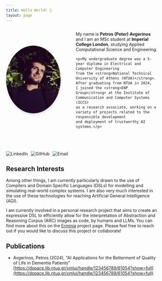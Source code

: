 ```yaml
---
title: Hello World! 👋 
layout: page
---
```


<div style="display: flex; align-items: center; gap: 30px; flex-wrap: wrap;">

  <div style="flex: 0 0 200px;">
    <img src="assets/me.jpg" alt="Peter Avgerinos" 
         style="width: 180px; border-radius: 50%; box-shadow: 0 4px 8px rgba(0,0,0,0.15);">

  </div>

  <div style="flex: 1; min-width: 250px;">
    <p>My name is <strong>Petros (Peter) Avgerinos</strong> and I am an MSc student at 
    <strong>Imperial College London</strong>, studying Applied Computational Science and Engineering.</p>

    <p>My undergraduate degree was a 5-year diploma in Electrical and Computer Engineering 
    from the <strong>National Technical University of Athens (NTUA)</strong>. After graduating from NTUA in 2024, 
    I joined the <strong>ENP Group</strong> at the Institute of Communication and Computer Systems (ICCS) 
    as a research associate, working on a variety of projects related to the responsible development 
    and deployment of trustworthy AI systems.</p>
  </div>

<div style="margin-top: 30px; display: flex; justify-content: center; gap: 10px;">
  <a href="https://www.linkedin.com/in/petrosavgerinos/" target="_blank" style="text-decoration: none;">
    <img src="https://cdn.jsdelivr.net/npm/simple-icons@v9/icons/linkedin.svg" alt="LinkedIn" style="width: 20px; height: 20px;">
  </a>
  <a href="https://github.com/peter-avg" target="_blank" style="text-decoration: none;">
    <img src="https://cdn.jsdelivr.net/npm/simple-icons@v9/icons/github.svg" alt="GitHub" style="width: 20px; height: 20px;">
  </a>
  <a href="mailto:peteravgerinos@gmail.com" style="text-decoration: none;">
    <img src="https://cdn.jsdelivr.net/npm/simple-icons@v9/icons/gmail.svg" alt="Email" style="width: 20px; height: 20px;">
  </a>
</div>
</div>

## Research Interests

Among other things, I am currently particularly drawn to the use of Compilers and  Domain
Specific Languages (DSLs) for modelling and simulating real-world complex systems.
I am also very much interested in the use of these technologies for reaching Artificial General Intelligence (AGI).

I am currently involved in a personal research project that aims to create an expressive 
DSL to efficiently allow for the interpretation of Abstraction and Reasoning Corpus (ARC) images as code, 
by humans and LLMs. You can find more about this on the [Erminia](./ermnia.md) project page.
Please feel free to reach out if you would like to discuss this project or collaborate!

## Publications

- Avgerinos, Petros (2024), "AI Applications for the Betterment of Quality of Life in Dementia Patients" [https://dspace.lib.ntua.gr/xmlui/handle/123456789/61054?show=full](https://dspace.lib.ntua.gr/xmlui/handle/123456789/61054?show=full)
